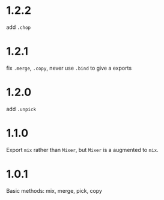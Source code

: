 # 1.2.2
add `.chop`

# 1.2.1
fix `.merge`, `.copy`, never use `.bind` to give a exports

# 1.2.0
add `.unpick`

# 1.1.0
Export `mix` rather than `Mixer`, but `Mixer` is a augmented to `mix`.

# 1.0.1
Basic methods: mix, merge, pick, copy
